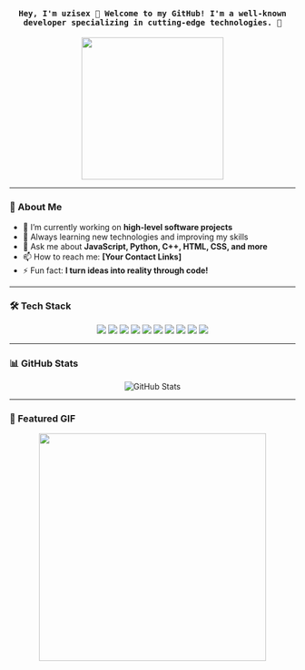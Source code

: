 <h4 align="center"><samp> Hey, I'm <strong>uzisex</strong> 👋  Welcome to my GitHub! I'm a well-known developer specializing in cutting-edge technologies. 🚀 </samp></h4>

<p align="center">
  <img width="250" src="[https://media.giphy.com/media/jIgXf4hgbHCeKiXpvt/giphy.gif](https://media2.giphy.com/media/v1.Y2lkPTc5MGI3NjExNXN1cjJuajM4ejlqbWI1dmEzMjZ2NTdhZXV2bzZlZnA1MjgxdTczdyZlcD12MV9pbnRlcm5hbF9naWZfYnlfaWQmY3Q9Zw/YQitE4YNQNahy/giphy.gif)">
</p>

---

### 🚀 About Me

- 🔭 I’m currently working on **high-level software projects**
- 🌱 Always learning new technologies and improving my skills
- 💬 Ask me about **JavaScript, Python, C++, HTML, CSS, and more**
- 📫 How to reach me: **[Your Contact Links]**
- ⚡ Fun fact: **I turn ideas into reality through code!**

---

### 🛠️ Tech Stack
<p align="center">
  <img src="https://img.icons8.com/color/48/000000/html-5.png"/>
  <img src="https://img.icons8.com/color/48/000000/css3.png"/>
  <img src="https://img.icons8.com/color/48/000000/javascript.png"/>
  <img src="https://img.icons8.com/color/48/000000/python.png"/>
  <img src="https://img.icons8.com/color/48/000000/c-plus-plus-logo.png"/>
  <img src="https://img.icons8.com/color/48/000000/c-programming.png"/>
  <img src="https://img.icons8.com/color/48/000000/java-coffee-cup-logo.png"/>
  <img src="https://img.icons8.com/color/48/000000/react-native.png"/>
  <img src="https://img.icons8.com/color/48/000000/nodejs.png"/>
  <img src="https://img.icons8.com/color/48/000000/mongodb.png"/>
</p>

---

### 📊 GitHub Stats
<p align="center">
  <img src="https://github-readme-stats.vercel.app/api?username=uzisex&show_icons=true&theme=radical" alt="GitHub Stats">
</p>

---

### 🎉 Featured GIF
<p align="center">
  <img width="400" src="[Your GIF URL]">
</p>
